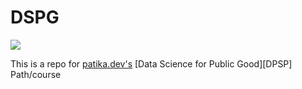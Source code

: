 # DSPG
<img align="center" src="https://www.patika.dev/patikaLogo.png"/>

This is a repo for [patika.dev's][patika.dev] [Data Science for Public Good][DPSP] Path/course


[patika.dev]:https://www.patika.dev/
[DPSG]:https://www.patika.dev/egitimler/data-science-for-the-public-good-patikasi
